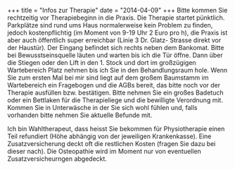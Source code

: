 +++
title = "Infos zur Therapie"
date = "2014-04-09"
+++
Bitte kommen Sie rechtzeitig vor Therapiebeginn in die Praxis. Die Therapie startet pünktlich. Parkplätze sind rund ums Haus normalerweise kein Problem zu finden, jedoch kostenpflichtig (im Moment von 9-19 Uhr 2 Euro pro h), die Praxis ist aber auch öffentlich super erreichbar (Linie 3 Dr. Glatz- Strasse direkt vor der Haustür).
Der Eingang befindet sich rechts neben dem Bankomat. Bitte bei Bewusstseinsquelle läuten und warten bis ich die Tür öffne. Dann über die Stiegen oder den Lift in den 1. Stock und dort im großzügigen Wartebereich Platz nehmen bis ich Sie in den Behandlungsraum hole. Wenn Sie zum ersten Mal bei mir sind liegt auf dem großem Baumstamm im Wartebereich ein Fragebogen und die AGBs bereit, das bitte noch vor der Therapie ausfüllen bzw. bestätigen.
Bitte nehmen Sie ein großes Badetuch oder ein Bettlaken für die Therapieliege und die bewilligte Verordnung mit. Kommen Sie in Unterwäsche in der Sie sich wohl fühlen und, falls vorhanden bitte nehmen Sie aktuelle Befunde mit.

Ich bin Wahltherapeut, dass heisst Sie bekommen für Physiotherapie einen Teil refundiert (Höhe abhängig von der jeweiligen Krankenkasse). Eine Zusatzversicherung deckt oft die restlichen Kosten (fragen Sie dazu bei dieser nach). Die Osteopathie wird im Moment nur von eventuellen Zusatzversicheurngen abgedeckt.